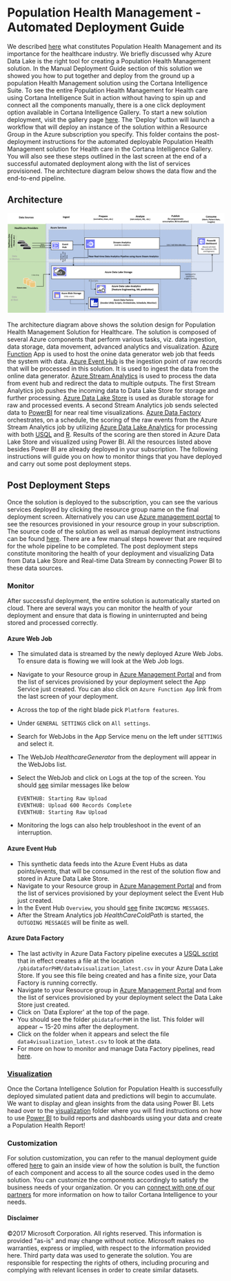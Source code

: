 # Population Health Management - Automated Deployment Guide  

We described [here](../ManualDeploymentGuide/README.md) what constitutes Population Health Management and its importance for the healthcare industry. We briefly discussed why Azure Data Lake is the right tool for creating a Population Health Management solution. In the Manual Deployment Guide section of this solution we showed you how to put together and deploy from the ground up a population Health Management solution using the Cortana Intelligence Suite. To see the entire Population Health Management for Health care using Cortana Intelligence Suit in action without having to spin up and connect all the components manually, there is a one click deployment option available in Cortana Intelligence Gallery. To start a new solution deployment, visit the gallery page [here](https://gallery.cortanaintelligence.com/). The 'Deploy' button will launch a workflow that will deploy an instance of the solution within a Resource Group in the Azure subscription you specify. This folder contains the post-deployment instructions for the automated deployable Population Health Management solution for Health care in the Cortana Intelligence Gallery. You will also see these steps outlined in the last screen at the end of a successful automated deployment along with the list of services provisioned. The architecture diagram below shows the data flow and the end-to-end pipeline.


## Architecture
![Solution Diagram Picture](../ManualDeploymentGuide/media/PHMarchitecture.PNG?raw=true)

The architecture diagram above shows the solution design for Population Health Management Solution for Healthcare. The solution is composed of several Azure components that perform various tasks, viz. data ingestion, data storage, data movement, advanced analytics and visualization. [Azure Function](https://docs.microsoft.com/en-us/azure/azure-functions/functions-overview) App is used to host the onine data generator web job that feeds the system with data. [Azure Event Hub](https://azure.microsoft.com/en-us/services/event-hubs/) is the ingestion point of raw records that will be processed in this solution. It is used to ingest the data from the online data generator. [Azure Stream Analytics](https://azure.microsoft.com/en-us/services/stream-analytics/) is used to process the data from event hub and redirect the data to multiple outputs. The first Stream Analytics job pushes the incoming data to Data Lake Store for storage and further processing. [Azure Data Lake Store](https://docs.microsoft.com/en-us/azure/data-lake-store/data-lake-store-overview) is used as durable storage for raw and processed events. A second Stream Analytics job sends selected data to [PowerBI](https://powerbi.microsoft.com/) for near real time visualizations. [Azure Data Factory](https://azure.microsoft.com/en-us/services/data-factory/) orchestrates, on a schedule, the scoring of the raw events from the Azure Stream Analytics job
 by utilizing [Azure Data Lake Analytics](https://azure.microsoft.com/en-us/services/data-lake-analytics/) for processing with both [USQL](https://msdn.microsoft.com/en-us/library/azure/mt591959.aspx) and [R](https://docs.microsoft.com/en-us/azure/machine-learning/machine-learning-r-quickstart). Results of the scoring are then stored in Azure Data Lake Store and visualized using Power BI. All the resources listed above besides Power BI are already deployed in your subscription. The following instructions will guide you on how to monitor things that you have deployed and carry out some post deployment steps.

## Post Deployment Steps
  Once the solution is deployed to the subscription, you can see the various services deployed by clicking the resource group name on the final deployment screen. Alternatively you can use [Azure management portal](https://portal.azure.com/) to see the resources provisioned in your resource group in your subscription. The source code of the solution as well as manual deployment instructions can be found [here](../ManualDeploymentGuide/). There are a few manual steps however that are required for the whole pipeline to be completed. The post deployment steps constitute monitoring the health of your deployment and visualizing Data from Data Lake Store and Real-time Data Stream by connecting Power BI to these data sources.
 
### Monitor
  After successful deployment, the entire solution is automatically started on cloud. There are several ways you can monitor the health of your deployment and ensure that data is flowing in uninterrupted and being stored and processed correctly. 

#### Azure Web Job  
  - The simulated data is streamed by the newly deployed Azure Web Jobs. To ensure data is flowing we will look at the Web Job logs. 
   - Navigate to your Resource group in [Azure Management Portal](https://portal.azure.com/) and from the list of services provisioned by your deployment select the App Service just created. You can also click on `Azure Function App` link from the last screen of your deployment.
   - Across the top of the right blade pick `Platform features`.
   - Under `GENERAL SETTINGS` click on `All settings`.
   - Search for WebJobs in the App Service menu on the left under `SETTINGS` and select it. 
   - The WebJob *HealthcareGenerator* from the deployment will appear in the WebJobs list.
   
- Select the WebJob and click on Logs at the top of the screen. You should [see](../ManualDeploymentGuide/media/webjob2.PNG?raw=true) similar messages like below   
   ```
   EVENTHUB: Starting Raw Upload  
   EVENTHUB: Upload 600 Records Complete  
   EVENTHUB: Starting Raw Upload  
   ```
   
- Monitoring the logs can also help troubleshoot in the event of an interruption.

#### Azure Event Hub  
  - This synthetic data feeds into the Azure Event Hubs as data points/events, that will be consumed in the rest of the solution flow and stored in Azure Data Lake Store. 
   - Navigate to your Resource group in [Azure Management Portal](https://portal.azure.com/) and from the list of services provisioned by your deployment select the Event Hub just created.
   - In the Event Hub `Overview`, you should [see](../ManualDeploymentGuide/media/datageneratorstarted.PNG?raw=true) finite `INCOMING MESSAGES`.
   - After the Stream Analytics job *HealthCareColdPath* is started, the `OUTGOING MESSAGES` will be finite as well.
   
 
#### Azure Data Factory  
  - The last activity in Azure Data Factory pipeline executes a [USQL script](../ManualDeploymentGuide/scripts/datafactory/scripts_blob/hcadfstreamappend.usql) that in effect creates a file at the location `/pbidataforPHM/data4visualization_latest.csv` in your Azure Data Lake Store. If you see this file being created and has a finite size, your Data Factory is running correctly.
   - Navigate to your Resource group in [Azure Management Portal](https://portal.azure.com/) and from the list of services provisioned by your deployment select the Data Lake Store just created.
   - Click on `Data Explorer' at the top of the page.
   - You should see the folder `pbidataforPHM` in the list. This folder will appear ~ 15-20 mins after the deployment.
   - Click on the folder when it appears and select the file `data4visualization_latest.csv` to look at the data.
   - For more on how to monitor and manage Data Factory pipelines, read [here](https://docs.microsoft.com/en-us/azure/data-factory/data-factory-monitor-manage-pipelines).
   

### [Visualization](../ManualDeploymentGuide/Visualization)

 Once the Cortana Intelligence Solution for Population Health is successfully deployed simulated patient data and predictions will begin to accumulate. We want to display and glean insights from the data using Power BI. Lets head over to the [visualization](../ManualDeploymentGuide/Visualization) folder where you will find instructions on how to use [Power BI](https://powerbi.microsoft.com/) to build reports and dashboards using your data and create a Population Health Report! 

### Customization

For solution customization, you can refer to the manual deployment guide offered [here](../ManualDeploymentGuide/) to gain an inside view of how the solution is built, the function of each component and access to all the source codes used in the demo solution. You can customize the components accordingly to satisfy the business needs of your organization. Or you can [connect with one of our partners](https://appsource.microsoft.com/en-us/product/cortana-intelligence/microsoft-cortana-intelligence.quality-assurance-for-manufacturing?tab=Partners) for more information on how to tailor Cortana Intelligence to your needs.


#### Disclaimer

©2017 Microsoft Corporation. All rights reserved.  This information is provided "as-is" and may change without notice. Microsoft makes no warranties, express or implied, with respect to the information provided here.  Third party data was used to generate the solution.  You are responsible for respecting the rights of others, including procuring and complying with relevant licenses in order to create similar datasets.